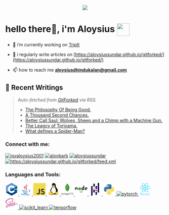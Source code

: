 <p align="center">
  <img src="https://capsule-render.vercel.app/api?type=waving&color=0:00B4DB,100:0083B0&height=120&section=header&text=Aloysius%20Sundar&fontSize=50&fontColor=ffffff&animation=wave" />
</p>


<h1 align="left">hello there👋, i'm Aloysius
  <img src="https://i.pinimg.com/originals/57/3c/da/573cdaf5205bebaac51ca29273dd5514.gif" width="40" height="40" style="vertical-align: middle;" />
</h1>


- 🔭 i’m currently working on [TripIt](https://github.com/AloysiusSundar/RouteOptimization)

- 📝 i regularly write articles on [https://aloysiussundar.github.io/gitforked/](https://aloysiussundar.github.io/gitforked/)

- 📫 how to reach me **aloysiusdhindukalan@gmail.com**

<h2>📝 Recent Writings</h2>
<blockquote>
  <p><em>Auto-fetched from <a href="https://aloysiussundar.github.io/gitforked">GitForked</a> via RSS.</em></p>

  <!-- BLOG-POST-LIST:START -->
  - [The Philosophy Of Being Good.](/gitforked/reflection/2025/04/20/the-philosophy-of-being-good.html)
  - [A Thousand Second Chances.](/gitforked/reflection/2024/10/24/thousand-second-chances.html)
  - [Better Call Saul: Wolves, Sheep and a Chimp with a Machine Gun.](/gitforked/opinion/2024/07/27/better-call-saul.html)
  - [The Leagcy of Toriyama.](/gitforked/opinion/2024/04/01/akira-toriyama.html)
  - [What defines a Spider-Man?](/gitforked/opinion/2023/07/23/what-makes-a-spidey.html)
  <!-- BLOG-POST-LIST:END -->
</blockquote>

<h3 align="left">Connect with me:</h3>
<p align="left">
<a href="https://linkedin.com/in/joyaloysius2001" target="blank"><img align="center" src="https://raw.githubusercontent.com/rahuldkjain/github-profile-readme-generator/master/src/images/icons/Social/linked-in-alt.svg" alt="joyaloysius2001" height="30" width="40" /></a>
<a href="https://instagram.com/aloybarb" target="blank"><img align="center" src="https://raw.githubusercontent.com/rahuldkjain/github-profile-readme-generator/master/src/images/icons/Social/instagram.svg" alt="aloybarb" height="30" width="40" /></a>
<a href="https://www.leetcode.com/aloysiussundar" target="blank"><img align="center" src="https://raw.githubusercontent.com/rahuldkjain/github-profile-readme-generator/master/src/images/icons/Social/leet-code.svg" alt="aloysiussundar" height="30" width="40" /></a>
<a href="/https://aloysiussundar.github.io/gitforked/feed.xml" target="blank"><img align="center" src="https://raw.githubusercontent.com/rahuldkjain/github-profile-readme-generator/master/src/images/icons/Social/rss.svg" alt="https://aloysiussundar.github.io/gitforked/feed.xml" height="30" width="40" /></a>
</p>

<h3 align="left">Languages and Tools:</h3>
<p align="left"> <a href="https://www.w3schools.com/cpp/" target="_blank" rel="noreferrer"> <img src="https://raw.githubusercontent.com/devicons/devicon/master/icons/cplusplus/cplusplus-original.svg" alt="cplusplus" width="40" height="40"/> </a> <a href="https://www.java.com" target="_blank" rel="noreferrer"> <img src="https://raw.githubusercontent.com/devicons/devicon/master/icons/java/java-original.svg" alt="java" width="40" height="40"/> </a> <a href="https://developer.mozilla.org/en-US/docs/Web/JavaScript" target="_blank" rel="noreferrer"> <img src="https://raw.githubusercontent.com/devicons/devicon/master/icons/javascript/javascript-original.svg" alt="javascript" width="40" height="40"/> </a> <a href="https://www.linux.org/" target="_blank" rel="noreferrer"> <img src="https://raw.githubusercontent.com/devicons/devicon/master/icons/linux/linux-original.svg" alt="linux" width="40" height="40"/> </a> <a href="https://www.mongodb.com/" target="_blank" rel="noreferrer"> <img src="https://raw.githubusercontent.com/devicons/devicon/master/icons/mongodb/mongodb-original-wordmark.svg" alt="mongodb" width="40" height="40"/> </a> <a href="https://nodejs.org" target="_blank" rel="noreferrer"> <img src="https://raw.githubusercontent.com/devicons/devicon/master/icons/nodejs/nodejs-original-wordmark.svg" alt="nodejs" width="40" height="40"/> </a> <a href="https://pandas.pydata.org/" target="_blank" rel="noreferrer"> <img src="https://raw.githubusercontent.com/devicons/devicon/2ae2a900d2f041da66e950e4d48052658d850630/icons/pandas/pandas-original.svg" alt="pandas" width="40" height="40"/> </a> <a href="https://www.python.org" target="_blank" rel="noreferrer"> <img src="https://raw.githubusercontent.com/devicons/devicon/master/icons/python/python-original.svg" alt="python" width="40" height="40"/> </a> <a href="https://pytorch.org/" target="_blank" rel="noreferrer"> <img src="https://www.vectorlogo.zone/logos/pytorch/pytorch-icon.svg" alt="pytorch" width="40" height="40"/> </a> <a href="https://reactjs.org/" target="_blank" rel="noreferrer"> <img src="https://raw.githubusercontent.com/devicons/devicon/master/icons/react/react-original-wordmark.svg" alt="react" width="40" height="40"/> </a> <a href="https://sass-lang.com" target="_blank" rel="noreferrer"> <img src="https://raw.githubusercontent.com/devicons/devicon/master/icons/sass/sass-original.svg" alt="sass" width="40" height="40"/> </a> <a href="https://scikit-learn.org/" target="_blank" rel="noreferrer"> <img src="https://upload.wikimedia.org/wikipedia/commons/0/05/Scikit_learn_logo_small.svg" alt="scikit_learn" width="40" height="40"/> </a> <a href="https://www.tensorflow.org" target="_blank" rel="noreferrer"> <img src="https://www.vectorlogo.zone/logos/tensorflow/tensorflow-icon.svg" alt="tensorflow" width="40" height="40"/> </a> </p>

